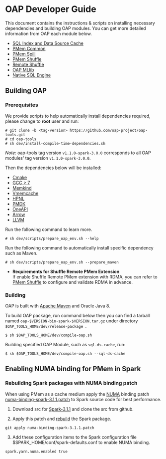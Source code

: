 # OAP Developer Guide

This document contains the instructions & scripts on installing necessary dependencies and building OAP modules. 
You can get more detailed information from OAP each module below.

* [SQL Index and Data Source Cache](https://github.com/oap-project/sql-ds-cache/blob/v1.1.0-spark-3.0.0/docs/Developer-Guide.md)
* [PMem Common](https://github.com/oap-project/pmem-common/tree/v1.1.0-spark-3.0.0)
* [PMem Spill](https://github.com/oap-project/pmem-spill/tree/v1.1.0-spark-3.0.0)
* [PMem Shuffle](https://github.com/oap-project/pmem-shuffle/tree/v1.1.0-spark-3.0.0#5-install-dependencies-for-pmem-shuffle)
* [Remote Shuffle](https://github.com/oap-project/remote-shuffle/tree/v1.1.0-spark-3.0.0)
* [OAP MLlib](https://github.com/oap-project/oap-mllib/tree/v1.1.0-spark-3.0.0)
* [Native SQL Engine](https://github.com/oap-project/native-sql-engine/tree/v1.1.0-spark-3.0.0)

## Building OAP

### Prerequisites

We provide scripts to help automatically install dependencies required, please change to **root** user and run:

```
# git clone -b <tag-version> https://github.com/oap-project/oap-tools.git
# cd oap-tools
# sh dev/install-compile-time-dependencies.sh
```
*Note*: oap-tools tag version `v1.1.0-spark-3.0.0` corresponds to  all OAP modules' tag version `v1.1.0-spark-3.0.0`.

Then the dependencies below will be installed:

* [Cmake](https://help.directadmin.com/item.php?id=494)
* [GCC > 7](https://gcc.gnu.org/wiki/InstallingGCC)
* [Memkind](https://github.com/memkind/memkind/tree/v1.10.1)
* [Vmemcache](https://github.com/pmem/vmemcache)
* [HPNL](https://github.com/Intel-bigdata/HPNL)
* [PMDK](https://github.com/pmem/pmdk)  
* [OneAPI](https://software.intel.com/content/www/us/en/develop/tools/oneapi.html)
* [Arrow](https://github.com/oap-project/arrow/tree/arrow-3.0.0-oap-1.1)
* [LLVM](https://llvm.org/) 

Run the following command to learn more.

```
# sh dev/scripts/prepare_oap_env.sh --help
```

Run the following command to automatically install specific dependency such as Maven.

```
# sh dev/scripts/prepare_oap_env.sh --prepare_maven
```

- **Requirements for Shuffle Remote PMem Extension**  
If enable Shuffle Remote PMem extension with RDMA, you can refer to [PMem Shuffle](https://github.com/oap-project/pmem-shuffle) to configure and validate RDMA in advance.

### Building

OAP is built with [Apache Maven](http://maven.apache.org/) and Oracle Java 8.

To build OAP package, run command below then you can find a tarball named `oap-$VERSION-bin-spark-$VERSION.tar.gz` under directory `$OAP_TOOLS_HOME/dev/release-package `.
```
$ sh $OAP_TOOLS_HOME/dev/compile-oap.sh
```

Building specified OAP Module, such as `sql-ds-cache`, run:
```
$ sh $OAP_TOOLS_HOME/dev/compile-oap.sh --sql-ds-cache
```

## Enabling NUMA binding for PMem in Spark

### Rebuilding Spark packages with NUMA binding patch 

When using PMem as a cache medium apply the [NUMA](https://www.kernel.org/doc/html/v4.18/vm/numa.html) binding patch [numa-binding-spark-3.1.1.patch](./numa-binding-spark-3.1.1.patch) to Spark source code for best performance.

1. Download src for [Spark-3.1.1](https://archive.apache.org/dist/spark/spark-3.1.1/spark-3.1.1.tgz) and clone the src from github.

2. Apply this patch and [rebuild](https://spark.apache.org/docs/latest/building-spark.html) the Spark package.

```
git apply numa-binding-spark-3.1.1.patch
```

3. Add these configuration items to the Spark configuration file $SPARK_HOME/conf/spark-defaults.conf to enable NUMA binding.

```
spark.yarn.numa.enabled true 
```

